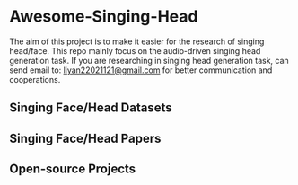 # Awesome-Singing-Head
The aim of this project is to make it easier for the research of singing head/face. This repo mainly focus on the audio-driven singing head generation task. If you are researching in singing head generation task, can send email to: liyan22021121@gmail.com for better communication and cooperations.


## Singing Face/Head Datasets


## Singing Face/Head Papers

## Open-source Projects
